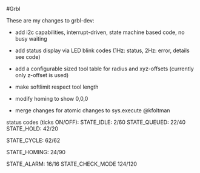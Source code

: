 #Grbl

These are my changes to grbl-dev:

- add i2c capabilities, interrupt-driven, state machine based code, no busy waiting
- add status display via LED blink codes (1Hz: status, 2Hz: error, details see code)
- add a configurable sized tool table for radius and xyz-offsets (currently only z-offset is used)
- make softlimit respect tool length
- modify homing to show 0,0,0

- merge changes for atomic changes to sys.execute @kfoltman

status codes (ticks ON/OFF):
STATE_IDLE:			2/60
STATE_QUEUED:		22/40
STATE_HOLD:			42/20

STATE_CYCLE:		62/62

STATE_HOMING:		24/90

STATE_ALARM:		16/16
STATE_CHECK_MODE	124/120
